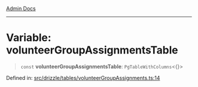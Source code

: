 [Admin Docs](/)

***

# Variable: volunteerGroupAssignmentsTable

> `const` **volunteerGroupAssignmentsTable**: `PgTableWithColumns`\<\{\}\>

Defined in: [src/drizzle/tables/volunteerGroupAssignments.ts:14](https://github.com/Suyash878/talawa-api/blob/4657139c817cb5935454def8fb620b05175365a9/src/drizzle/tables/volunteerGroupAssignments.ts#L14)
